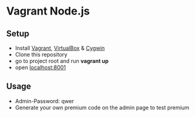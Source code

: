Vagrant Node.js
==================

Setup
-------------------
* Install [Vagrant](https://www.vagrantup.com/downloads.html), [VirtualBox](https://www.virtualbox.org/) & [Cygwin](https://cygwin.com/install.html)
* Clone this repository
* go to project root and run **vagrant up**
* open [localhost:8001](http://localhost:8001)

Usage
--------------------
* Admin-Password: qwer
* Generate your own premium code on the admin page to test premium
